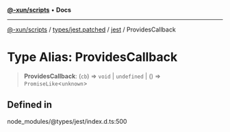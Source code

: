 [**@-xun/scripts**](../../../../../README.md) • **Docs**

***

[@-xun/scripts](../../../../../README.md) / [types/jest.patched](../../../README.md) / [jest](../README.md) / ProvidesCallback

# Type Alias: ProvidesCallback

> **ProvidesCallback**: (`cb`) => `void` \| `undefined` \| () => `PromiseLike`\<`unknown`\>

## Defined in

node\_modules/@types/jest/index.d.ts:500
